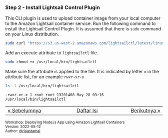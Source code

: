 
### <a name="step-2"></a>Step 2 - Install Lightsail Control Plugin

This CLI plugin is used to upload container image from your local computer to the Amazon Lightsail container service. Run the following command to install the Lightsail Control Plugin. It is assumed that there is `sudo` command on your Linux distribution.

```sh
sudo curl "https://s3.us-west-2.amazonaws.com/lightsailctl/latest/linux-amd64/lightsailctl" -o "/usr/local/bin/lightsailctl"
```

Add an execute attribute to `lightsailctl` file.

```sh
sudo chmod +x /usr/local/bin/lightsailctl
```

Make sure the attribute is applied to the file. It is indicated by letter `x` in the attribute list, for an example `rwxr-xr-x`

```sh
ls -l /usr/local/bin/lightsailctl
```

```
-rwxr-xr-x 1 root root 13201408 May 28 03:16 /usr/local/bin/lightsailctl
```


<table border="0" style="width: 100%; display: table;"><tr><td><a href="STEP-1.md">&laquo; Sebelumnya</td><td align="center"><a href="README.md">Daftar Isi</a></td><td align="right"><a href="STEP-3.md">Berikutnya &raquo;</a></td></tr></table>

<sup>Workshop: Deploying Node.js App using Amazon Lightsail Containers  
Version: 2022-05-12  
Author: [@rioastamal](https://github.com/rioastamal)</sup>
